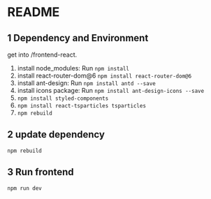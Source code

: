 # README

## 1 Dependency and Environment
get into /frontend-react.

1. install node_modules: Run `npm install`
2. install react-router-dom@6 `npm install react-router-dom@6`
3. install ant-design: Run `npm install antd --save`
4. install icons package: Run `npm install ant-design-icons --save`
5. `npm install styled-components`
6. `npm install react-tsparticles tsparticles`
7. `npm rebuild`

## 2 update dependency
`npm rebuild`

## 3 Run frontend
`npm run dev`
